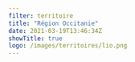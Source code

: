 ```yaml
---
filter: territoire
title: "Région Occitanie"
date: 2021-03-19T13:46:34Z
showTitle: true
logo: /images/territoires/lio.png
---
```

